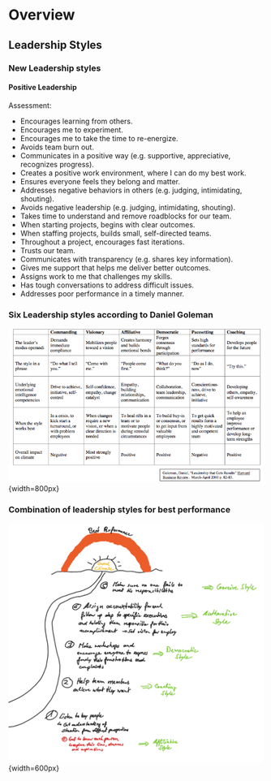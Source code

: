 # Overview

## Leadership Styles

### New Leadership styles

#### Positive Leadership

Assessment:

* Encourages learning from others.
* Encourages me to experiment.
* Encourages me to take the time to re-energize.
* Avoids team burn out.
* Communicates in a positive way (e.g. supportive, appreciative, recognizes progress).
* Creates a positive work environment, where I can do my best work.
* Ensures everyone feels they belong and matter.
* Addresses negative behaviors in others (e.g. judging, intimidating, shouting).
* Avoids negative leadership (e.g. judging, intimidating, shouting).
* Takes time to understand and remove roadblocks for our team.
* When starting projects, begins with clear outcomes.
* When staffing projects, builds small, self-directed teams.
* Throughout a project, encourages fast iterations.
* Trusts our team.
* Communicates with transparency (e.g. shares key information).
* Gives me support that helps me deliver better outcomes.
* Assigns work to me that challenges my skills.
* Has tough conversations to address difficult issues.
* Addresses poor performance in a timely manner.

### Six Leadership styles according to Daniel Goleman

![Six Leadership Styles](../assets/six-leadership-styles.png){width=800px}

### Combination of leadership styles for best performance

![Combination of Leadership styles](../assets/leadership-styles-combination.png){width=600px}
